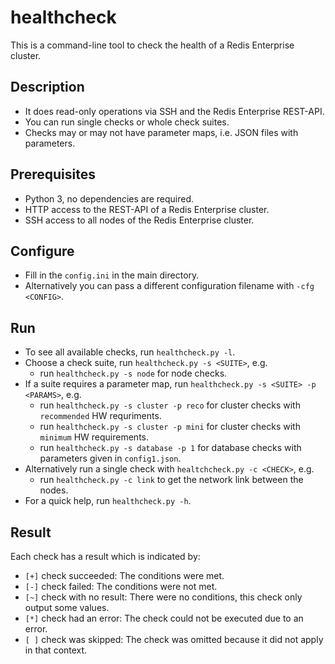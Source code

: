 # healthcheck
This is a command-line tool to check the health of a Redis Enterprise cluster.

## Description
- It does read-only operations via SSH and the Redis Enterprise REST-API.
- You can run single checks or whole check suites.
- Checks may or may not have parameter maps, i.e. JSON files with parameters.

## Prerequisites
- Python 3, no dependencies are required.
- HTTP access to the REST-API of a Redis Enterprise cluster.
- SSH access to all nodes of the Redis Enterprise cluster.

## Configure
- Fill in the `config.ini` in the main directory.
- Alternatively you can pass a different configuration filename with `-cfg <CONFIG>`.

## Run
- To see all available checks, run `healthcheck.py -l`.
- Choose a check suite, run `healthcheck.py -s <SUITE>`, e.g.
  - run `healthcheck.py -s node` for node checks.
- If a suite requires a parameter map, run `healthcheck.py -s <SUITE> -p <PARAMS>`, e.g.
  - run `healthcheck.py -s cluster -p reco` for cluster checks with `recommended` HW requriments.
  - run `healthcheck.py -s cluster -p mini` for cluster checks with `minimum` HW requirements.
  - run `healthcheck.py -s database -p 1` for database checks with parameters given in `config1.json`.
- Alternatively run a single check with `healtchcheck.py -c <CHECK>`, e.g.
  - run `healthcheck.py -c link` to get the network link between the nodes.
- For a quick help, run `healthcheck.py -h`.

## Result
Each check has a result which is indicated by:
- `[+]` check succeeded: The conditions were met.
- `[-]` check failed: The conditions were not met.
- `[~]` check with no result: There were no conditions, this check only output some values.
- `[*]` check had an error: The check could not be executed due to an error.
- `[ ]` check was skipped: The check was omitted because it did not apply in that context.
